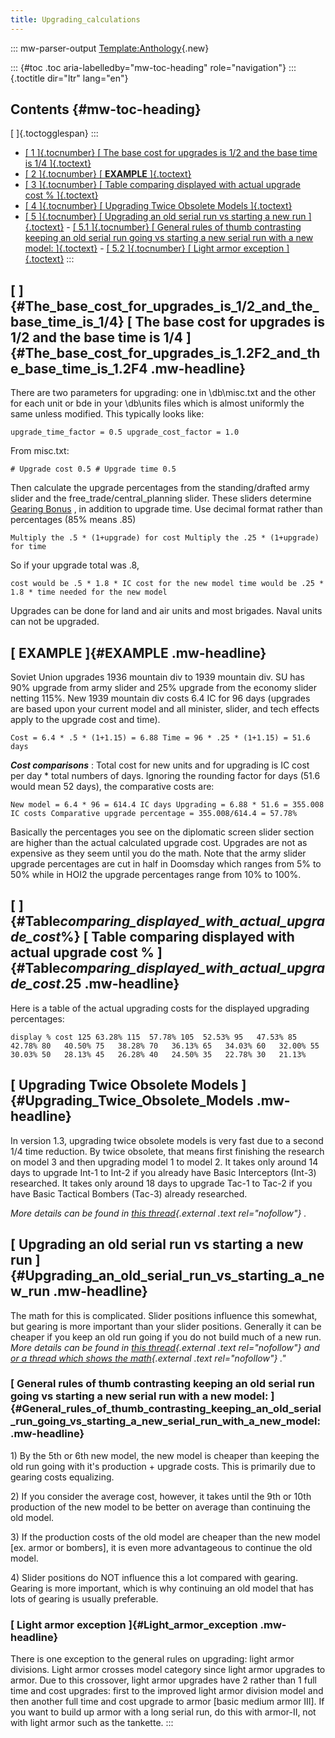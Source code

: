 ```yaml
---
title: Upgrading_calculations
---
```


::: mw-parser-output
[Template:Anthology](/wiki/index.php?title=Template:Anthology&action=edit&redlink=1 "Template:Anthology (page does not exist)"){.new}

::: {#toc .toc aria-labelledby="mw-toc-heading" role="navigation"}
::: {.toctitle dir="ltr" lang="en"}

## Contents {#mw-toc-heading}

[ ]{.toctogglespan}
:::

- [[ 1 ]{.tocnumber} [ The base cost for upgrades is 1/2 and the base
  time is 1/4
  ]{.toctext}](#The_base_cost_for_upgrades_is_1.2F2_and_the_base_time_is_1.2F4)
- [[ 2 ]{.tocnumber} [ **EXAMPLE** ]{.toctext}](#EXAMPLE)
- [[ 3 ]{.tocnumber} [ Table comparing displayed with actual upgrade
  cost %
  ]{.toctext}](#Table_comparing_displayed_with_actual_upgrade_cost_.25)
- [[ 4 ]{.tocnumber} [ Upgrading Twice Obsolete Models
  ]{.toctext}](#Upgrading_Twice_Obsolete_Models)
- [[ 5 ]{.tocnumber} [ Upgrading an old serial run vs starting a new
  run ]{.toctext}](#Upgrading_an_old_serial_run_vs_starting_a_new_run) - [[ 5.1 ]{.tocnumber} [ General rules of thumb contrasting
  keeping an old serial run going vs starting a new serial run
  with a new model:
  ]{.toctext}](#General_rules_of_thumb_contrasting_keeping_an_old_serial_run_going_vs_starting_a_new_serial_run_with_a_new_model:) - [[ 5.2 ]{.tocnumber} [ Light armor exception
  ]{.toctext}](#Light_armor_exception)
  :::

## [ ]{#The_base_cost_for_upgrades_is_1/2_and_the_base_time_is_1/4} [ The base cost for upgrades is 1/2 and the base time is 1/4 ]{#The_base_cost_for_upgrades_is_1.2F2_and_the_base_time_is_1.2F4 .mw-headline}

There are two parameters for upgrading: one in \\db\\misc.txt and the
other for each unit or bde in your \\db\\units files which is almost
uniformly the same unless modified. This typically looks like:

    upgrade_time_factor = 0.5 upgrade_cost_factor = 1.0

From misc.txt:

    # Upgrade cost 0.5 # Upgrade time 0.5

Then calculate the upgrade percentages from the standing/drafted army
slider and the free_trade/central_planning slider. These sliders
determine [Gearing Bonus](/wiki/Gearing_Bonus "Gearing Bonus") , in
addition to upgrade time. Use decimal format rather than percentages
(85% means .85)

    Multiply the .5 * (1+upgrade) for cost Multiply the .25 * (1+upgrade) for time

So if your upgrade total was .8,

    cost would be .5 * 1.8 * IC cost for the new model time would be .25 * 1.8 * time needed for the new model

Upgrades can be done for land and air units and most brigades. Naval
units can not be upgraded.

## [ **EXAMPLE** ]{#EXAMPLE .mw-headline}

Soviet Union upgrades 1936 mountain div to 1939 mountain div. SU has 90%
upgrade from army slider and 25% upgrade from the economy slider netting
115%. New 1939 mountain div costs 6.4 IC for 96 days (upgrades are based
upon your current model and all minister, slider, and tech effects apply
to the upgrade cost and time).

    Cost = 6.4 * .5 * (1+1.15) = 6.88 Time = 96 * .25 * (1+1.15) = 51.6 days

**_Cost comparisons_** : Total cost for new units and for upgrading is
IC cost per day \* total numbers of days. Ignoring the rounding factor
for days (51.6 would mean 52 days), the comparative costs are:

    New model = 6.4 * 96 = 614.4 IC days Upgrading = 6.88 * 51.6 = 355.008 IC costs Comparative upgrade percentage = 355.008/614.4 = 57.78%

Basically the percentages you see on the diplomatic screen slider
section are higher than the actual calculated upgrade cost. Upgrades are
not as expensive as they seem until you do the math. Note that the army
slider upgrade percentages are cut in half in Doomsday which ranges from
5% to 50% while in HOI2 the upgrade percentages range from 10% to 100%.

## [ ]{#Table*comparing_displayed_with_actual_upgrade_cost*%} [ Table comparing displayed with actual upgrade cost % ]{#Table*comparing_displayed_with_actual_upgrade_cost*.25 .mw-headline}

Here is a table of the actual upgrading costs for the displayed
upgrading percentages:

    display % cost 125 63.28% 115  57.78% 105  52.53% 95   47.53% 85   42.78% 80   40.50% 75   38.28% 70   36.13% 65   34.03% 60   32.00% 55   30.03% 50   28.13% 45   26.28% 40   24.50% 35   22.78% 30   21.13%

## [ Upgrading Twice Obsolete Models ]{#Upgrading_Twice_Obsolete_Models .mw-headline}

In version 1.3, upgrading twice obsolete models is very fast due to a
second 1/4 time reduction. By twice obsolete, that means first finishing
the research on model 3 and then upgrading model 1 to model 2. It takes
only around 14 days to upgrade Int-1 to Int-2 if you already have Basic
Interceptors (Int-3) researched. It takes only around 18 days to upgrade
Tac-1 to Tac-2 if you have Basic Tactical Bombers (Tac-3) already
researched.

_More details can be found in [this
thread](http://forum.paradoxplaza.com/forum/showthread.php?t=228288){.external
.text rel="nofollow"} ._

## [ Upgrading an old serial run vs starting a new run ]{#Upgrading_an_old_serial_run_vs_starting_a_new_run .mw-headline}

The math for this is complicated. Slider positions influence this
somewhat, but gearing is more important than your slider positions.
Generally it can be cheaper if you keep an old run going if you do not
build much of a new run. _More details can be found in [this
thread](http://forum.paradoxplaza.com/forum/showthread.php?t=299726){.external
.text rel="nofollow"} and [or a thread which shows the
math](http://forum.paradoxplaza.com/forum/showthread.php?p=9651733#post9651733){.external
.text rel="nofollow"} .\"_

### [ General rules of thumb contrasting keeping an old serial run going vs starting a new serial run with a new model: ]{#General_rules_of_thumb_contrasting_keeping_an_old_serial_run_going_vs_starting_a_new_serial_run_with_a_new_model: .mw-headline}

1\) By the 5th or 6th new model, the new model is cheaper than keeping
the old run going with it\'s production + upgrade costs. This is
primarily due to gearing costs equalizing.

2\) If you consider the average cost, however, it takes until the 9th or
10th production of the new model to be better on average than continuing
the old model.

3\) If the production costs of the old model are cheaper than the new
model \[ex. armor or bombers\], it is even more advantageous to continue
the old model.

4\) Slider positions do NOT influence this a lot compared with gearing.
Gearing is more important, which is why continuing an old model that has
lots of gearing is usually preferable.

### [ Light armor exception ]{#Light_armor_exception .mw-headline}

There is one exception to the general rules on upgrading: light armor
divisions. Light armor crosses model category since light armor upgrades
to armor. Due to this crossover, light armor upgrades have 2 rather than
1 full time and cost upgrades: first to the improved light armor
division model and then another full time and cost upgrade to armor
\[basic medium armor III\]. If you want to build up armor with a long
serial run, do this with armor-II, not with light armor such as the
tankette.
:::
